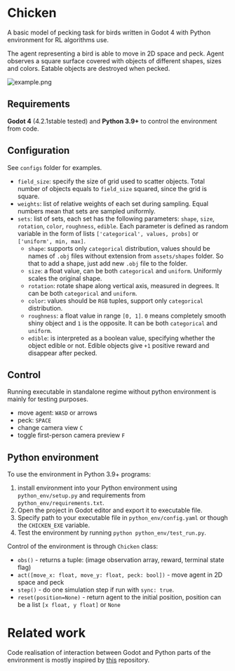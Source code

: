 # Chicken
A basic model of pecking task for birds written in Godot 4 with Python environment for RL algorithms use. 

The agent representing a bird is able to move in 2D space and peck. Agent observes a square surface covered with objects of different shapes, sizes and colors.
Eatable objects are destroyed when pecked. 

![example.png](assets/example.png)

## Requirements
**Godot 4** (4.2.1stable tested) and **Python 3.9+** to control the environment from code. 

## Configuration
See `configs` folder for examples.

- `field_size`: specify the size of grid used to scatter objects. Total number of objects equals to `field_size` squared, since the grid is square.
- `weights`: list of relative weights of each set during sampling. Equal numbers mean that sets are sampled uniformly.
- `sets`: list of sets, each set has the following parameters: `shape`, `size`, `rotation`, `color`, `roughness`, `edible`.
  Each parameter is defined as random variable in the form of lists `['categorical', values, probs]` or `['uniform', min, max]`.
  - `shape`: supports only `categorical` distribution, values should be names of `.obj` files without extension from `assets/shapes` folder. So that to add a shape, just add new `.obj` file to the folder.  
  - `size`: a float value, can be both `categorical` and `uniform`. Uniformly scales the original shape.
  - `rotation`: rotate shape along vertical axis, measured in degrees. It can be both `categorical` and `uniform`.
  - `color`: values should be `RGB` tuples, support only `categorical` distribution.
  - `roughness`: a float value in range `[0, 1]`. `0` means completely smooth shiny object and `1` is the opposite. It can be both `categorical` and `uniform`.
  - `edible`: is interpreted as a boolean value, specifying whether the object edible or not. Edible objects give `+1` positive reward and disappear after pecked.


## Control
Running executable in standalone regime without python environment is mainly for testing purposes.
- move agent: `WASD` or arrows
- peck: `SPACE`
- change camera view `C`
- toggle first-person camera preview `F`

## Python environment
To use the environment in Python 3.9+ programs:
1. install environment into your Python environment using `python_env/setup.py` and requirements from `python_env/requirements.txt`.
2. Open the project in Godot editor and export it to executable file.
3. Specify path to your executable file in `python_env/config.yaml` or though the `CHICKEN_EXE` variable. 
4. Test the environment by running `python python_env/test_run.py`.

Control of the environment is through `Chicken` class:

- `obs()` - returns a tuple: (image observation array, reward, terminal state flag)
- `act([move_x: float, move_y: float, peck: bool])` - move agent in 2D space and peck
- `step()` - do one simulation step if run with `sync: true`.
- `reset(position=None)` - return agent to the initial position, position can be a list `[x float, y float]` or `None`

# Related work
Code realisation of interaction between Godot and Python parts of the environment is mostly inspired by [this](https://github.com/edbeeching/godot_rl_agents) repository. 
